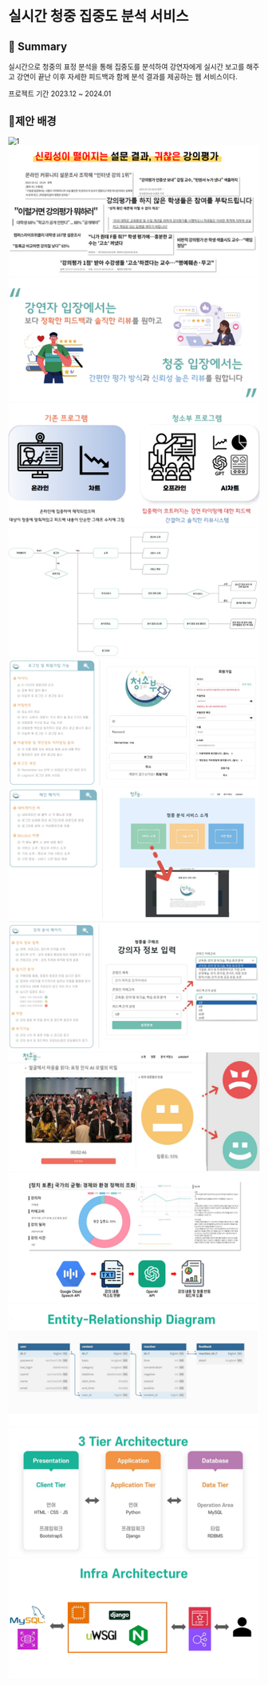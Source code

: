 # 실시간 청중 집중도 분석 서비스

## 📝 Summary

실시간으로 청중의 표정 분석을 통해 집중도를 분석하여 강연자에게 실시간 보고를 해주고 강연이 끝난 이후 자세한 피드백과 함께 분석 결과를 제공하는 웹 서비스이다.

프로젝트 기간 2023.12 ~ 2024.01

## 💬제안 배경
![1](https://github.com/whtndls/real-time-audience-reaction--analysis-frontend/blob/main/ReadMeImg/1.png)
![2](https://github.com/whtndls/real-time-audience-reaction--analysis/blob/main/ReadMeImg/2.png)
![3](https://github.com/whtndls/real-time-audience-reaction--analysis/blob/main/ReadMeImg/3.png)
![4](https://github.com/whtndls/real-time-audience-reaction--analysis/blob/main/ReadMeImg/4.png)
![5](https://github.com/whtndls/real-time-audience-reaction--analysis/blob/main/ReadMeImg/5.png)
![6](https://github.com/whtndls/real-time-audience-reaction--analysis/blob/main/ReadMeImg/6.png)
![7](https://github.com/whtndls/real-time-audience-reaction--analysis/blob/main/ReadMeImg/7.png)
![8](https://github.com/whtndls/real-time-audience-reaction--analysis/blob/main/ReadMeImg/8.png)
![9](https://github.com/whtndls/real-time-audience-reaction--analysis/blob/main/ReadMeImg/9.png)
![10](https://github.com/whtndls/real-time-audience-reaction--analysis/blob/main/ReadMeImg/10.png)
![11](https://github.com/whtndls/real-time-audience-reaction--analysis/blob/main/ReadMeImg/11.png)
![12](https://github.com/whtndls/real-time-audience-reaction--analysis/blob/main/ReadMeImg/12.png)
![13](https://github.com/whtndls/real-time-audience-reaction--analysis/blob/main/ReadMeImg/13.png)
